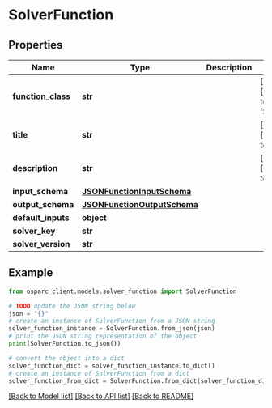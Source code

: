 # SolverFunction


## Properties

Name | Type | Description | Notes
------------ | ------------- | ------------- | -------------
**function_class** | **str** |  | [optional] [default to 'SOLVER']
**title** | **str** |  | [optional] [default to '']
**description** | **str** |  | [optional] [default to '']
**input_schema** | [**JSONFunctionInputSchema**](JSONFunctionInputSchema.md) |  | 
**output_schema** | [**JSONFunctionOutputSchema**](JSONFunctionOutputSchema.md) |  | 
**default_inputs** | **object** |  | 
**solver_key** | **str** |  | 
**solver_version** | **str** |  | 

## Example

```python
from osparc_client.models.solver_function import SolverFunction

# TODO update the JSON string below
json = "{}"
# create an instance of SolverFunction from a JSON string
solver_function_instance = SolverFunction.from_json(json)
# print the JSON string representation of the object
print(SolverFunction.to_json())

# convert the object into a dict
solver_function_dict = solver_function_instance.to_dict()
# create an instance of SolverFunction from a dict
solver_function_from_dict = SolverFunction.from_dict(solver_function_dict)
```
[[Back to Model list]](../README.md#documentation-for-models) [[Back to API list]](../README.md#documentation-for-api-endpoints) [[Back to README]](../README.md)


